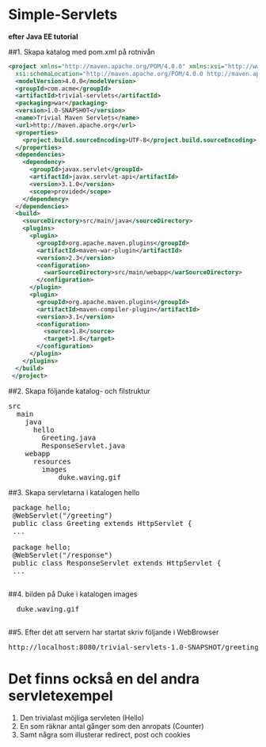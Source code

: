 # Simple-Servlets
**efter Java EE tutorial**

##1. Skapa katalog med pom.xml på rotnivån
```xml
<project xmlns="http://maven.apache.org/POM/4.0.0" xmlns:xsi="http://www.w3.org/2001/XMLSchema-instance"
  xsi:schemaLocation="http://maven.apache.org/POM/4.0.0 http://maven.apache.org/maven-v4_0_0.xsd">
  <modelVersion>4.0.0</modelVersion>
  <groupId>com.acme</groupId>
  <artifactId>trivial-servlets</artifactId>
  <packaging>war</packaging>
  <version>1.0-SNAPSHOT</version>
  <name>Trivial Maven Servlets</name>
  <url>http://maven.apache.org</url>
  <properties>
    <project.build.sourceEncoding>UTF-8</project.build.sourceEncoding>
  </properties>
  <dependencies>
    <dependency>
      <groupId>javax.servlet</groupId>
      <artifactId>javax.servlet-api</artifactId>
      <version>3.1.0</version>
      <scope>provided</scope>
    </dependency>
  </dependencies>
  <build>
    <sourceDirectory>src/main/java</sourceDirectory>
    <plugins>
      <plugin>
        <groupId>org.apache.maven.plugins</groupId>
        <artifactId>maven-war-plugin</artifactId>
        <version>2.3</version>
        <configuration>
          <warSourceDirectory>src/main/webapp</warSourceDirectory>
        </configuration>
      </plugin>
      <plugin>
        <groupId>org.apache.maven.plugins</groupId>
        <artifactId>maven-compiler-plugin</artifactId>
        <version>3.1</version>
        <configuration>
          <source>1.8</source>
          <target>1.8</target>
        </configuration>
      </plugin>
    </plugins>
  </build>
 </project>
```
##2. Skapa följande katalog- och filstruktur
<pre>
src
  main
    java
      hello
        Greeting.java
        ResponseServlet.java
    webapp
      resources
        images
            duke.waving.gif
</pre>
        
 ##3. Skapa servletarna i katalogen hello
 <pre>
 package hello;
 @WebServlet("/greeting")
 public class Greeting extends HttpServlet {
 ...
 
 package hello;
 @WebServlet("/response")
 public class ResponseServlet extends HttpServlet {
 ...
 </pre>
 ##4. bilden på Duke i katalogen images
 <pre>
  duke.waving.gif
 </pre>
 
##5. Efter det att servern har startat skriv följande i WebBrowser
<pre>
http://localhost:8080/trivial-servlets-1.0-SNAPSHOT/greeting
</pre>

# Det finns också en del andra servletexempel
1. Den trivialast möjliga servleten (Hello)
1. En som räknar antal gånger som den anropats (Counter)
1. Samt några som illusterar redirect, post och cookies
